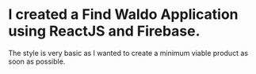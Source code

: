 # I created a Find Waldo Application using ReactJS and Firebase.

The style is very basic as I wanted to create a minimum viable product as soon as possible.
